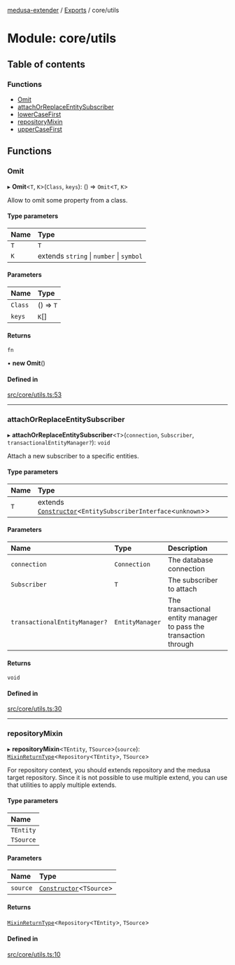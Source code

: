 [medusa-extender](../README.md) / [Exports](../modules.md) / core/utils

# Module: core/utils

## Table of contents

### Functions

- [Omit](core_utils.md#omit)
- [attachOrReplaceEntitySubscriber](core_utils.md#attachorreplaceentitysubscriber)
- [lowerCaseFirst](core_utils.md#lowercasefirst)
- [repositoryMixin](core_utils.md#repositorymixin)
- [upperCaseFirst](core_utils.md#uppercasefirst)

## Functions

### Omit

▸ **Omit**<`T`, `K`\>(`Class`, `keys`): () => `Omit`<`T`, `K`\>

Allow to omit some property from a class.

#### Type parameters

| Name | Type |
| :------ | :------ |
| `T` | `T` |
| `K` | extends `string` \| `number` \| `symbol` |

#### Parameters

| Name | Type |
| :------ | :------ |
| `Class` | () => `T` |
| `keys` | `K`[] |

#### Returns

`fn`

• **new Omit**()

#### Defined in

[src/core/utils.ts:53](https://github.com/adrien2p/medusa-extender/blob/0c5dedf/src/core/utils.ts#L53)

___

### attachOrReplaceEntitySubscriber

▸ **attachOrReplaceEntitySubscriber**<`T`\>(`connection`, `Subscriber`, `transactionalEntityManager?`): `void`

Attach a new subscriber to a specific entities.

#### Type parameters

| Name | Type |
| :------ | :------ |
| `T` | extends [`Constructor`](core_types.md#constructor)<`EntitySubscriberInterface`<`unknown`\>\> |

#### Parameters

| Name | Type | Description |
| :------ | :------ | :------ |
| `connection` | `Connection` | The database connection |
| `Subscriber` | `T` | The subscriber to attach |
| `transactionalEntityManager?` | `EntityManager` | The transactional entity manager to pass the transaction through |

#### Returns

`void`

#### Defined in

[src/core/utils.ts:30](https://github.com/adrien2p/medusa-extender/blob/0c5dedf/src/core/utils.ts#L30)

___

### repositoryMixin

▸ **repositoryMixin**<`TEntity`, `TSource`\>(`source`): [`MixinReturnType`](core_types.md#mixinreturntype)<`Repository`<`TEntity`\>, `TSource`\>

For repository context, you should extends repository and the medusa target repository.
Since it is not possible to use multiple extend, you can use that utilities to apply multiple extends.

#### Type parameters

| Name |
| :------ |
| `TEntity` |
| `TSource` |

#### Parameters

| Name | Type |
| :------ | :------ |
| `source` | [`Constructor`](core_types.md#constructor)<`TSource`\> |

#### Returns

[`MixinReturnType`](core_types.md#mixinreturntype)<`Repository`<`TEntity`\>, `TSource`\>

#### Defined in

[src/core/utils.ts:10](https://github.com/adrien2p/medusa-extender/blob/0c5dedf/src/core/utils.ts#L10)
